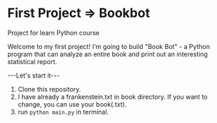# First Project => **Bookbot**

Project for learn Python course

Welcome to my first project! 
I'm going to build "Book Bot" - a Python program that can analyze an entire book and print out an interesting statistical report.

---Let's start it---
1. Clone this repository.
2. I have already a frankenstein.txt in book directory. If you want to change, you can use your book(.txt).
3. run ```python main.py``` in terminal.